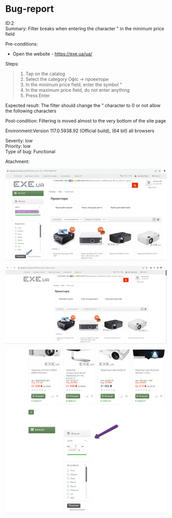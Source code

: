 # Bug-report

ID:2  
Summary: Filter breaks when entering the character " in the minimum price field

Pre-conditions:
+ Open the website - https://exe.ua/ua/

Steps: 
     
> 1) Tap on the catalog  
> 2) Select the category Офіс -> проектори           
> 3) In the minimum price field, enter the symbol "  
> 4) In the maximum price field, do not enter anything  
> 5) Press Enter  

Expected result: The filter should change the " character to 0 or not allow the following characters 
 
Post-condition: Filtering is moved almost to the very bottom of the site page

Environment:Version 117.0.5938.92 (Official build), (64 bit) all browsers

Severity: low  
Priority: low  
Type of bug: Functional  

Atachment:

![](screenshoot/TestReportID2Photo1.png)

![](screenshoot/TestReportID2Photo2.png)

![](screenshoot/TestReportID2Photo3.png)